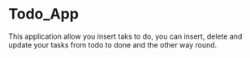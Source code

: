 # Todo_App

This application allow you insert taks to do, you can insert, delete and update
your tasks from todo to done and the other way round.